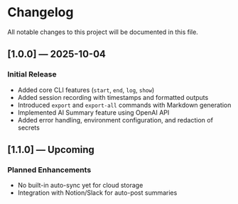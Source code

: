 # Changelog

All notable changes to this project will be documented in this file.

## [1.0.0] — 2025-10-04
### Initial Release
- Added core CLI features (`start`, `end`, `log`, `show`)
- Added session recording with timestamps and formatted outputs
- Introduced `export` and `export-all` commands with Markdown generation
- Implemented AI Summary feature using OpenAI API
- Added error handling, environment configuration, and redaction of secrets

## [1.1.0] — Upcoming
### Planned Enhancements
- No built-in auto-sync yet for cloud storage
- Integration with Notion/Slack for auto-post summaries
